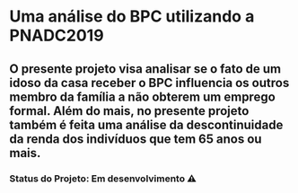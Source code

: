 # Uma análise do BPC utilizando a PNADC2019
## O presente projeto visa analisar se o fato de um idoso da casa receber o BPC influencia os outros membro da família a não obterem um emprego formal. Além do mais, no presente projeto também é feita uma análise da descontinuidade da renda dos indivíduos que tem 65 anos ou mais. 
### Status do Projeto: Em desenvolvimento :warning:


